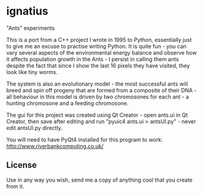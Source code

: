 ignatius
========

&quot;Ants&quot; experiments

This is a port from a C++ project I wrote in 1995 to Python, essentially just to
give me an excuse to practise writing Python. It is quite fun - you can vary
several aspects of the environmental energy balance and observe how it affects
population growth in the Ants - I persist in calling them ants despite the fact
that since I show the last 16 pixels they have visited, they look like tiny worms.

The system is also an evolutionary model - the most successful ants will breed
and spin off progeny that are formed from a composite of their DNA - all behaviour
in this model is driven by two chromosones for each ant - a hunting chromosone
and a feeding chromosone.

The gui for this project was created using Qt Creator - open ants.ui in Qt Creator, 
then save after editing and run &quot;pyuic4 ants.ui > antsUI.py&quot; - never edit
antsUI.py directly.

You will need to have PyQt4 installed for this program to work:
http://www.riverbankcomputing.co.uk/

License
-------

Use in any way you wish, send me a copy of anything cool that you create from it.

